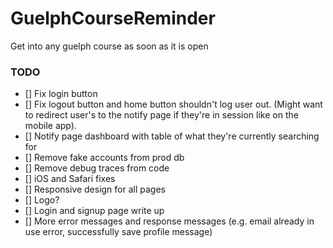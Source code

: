 # GuelphCourseReminder
Get into any guelph course as soon as it is open


### TODO
- [] Fix login button
- [] Fix logout button and home button shouldn't log user out. (Might want to redirect user's to the notify page if they're in session like on the mobile app).
- [] Notify page dashboard with table of what they're currently searching for
- [] Remove fake accounts from prod db
- [] Remove debug traces from code
- [] iOS and Safari fixes
- [] Responsive design for all pages
- [] Logo?
- [] Login and signup page write up
- [] More error messages and response messages (e.g. email already in use error, successfully save profile message)
